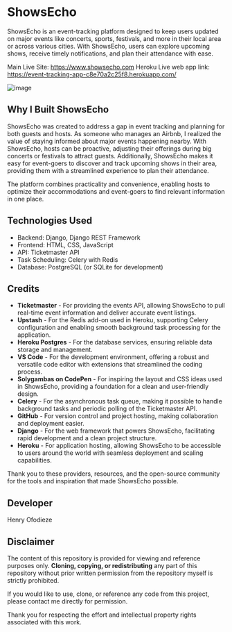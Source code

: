 # ShowsEcho

ShowsEcho is an event-tracking platform designed to keep users updated on major events like concerts, sports, festivals, and more in their local area or across various cities. With ShowsEcho, users can explore upcoming shows, receive timely notifications, and plan their attendance with ease.

Main Live Site: https://www.showsecho.com
Heroku Live web app link: https://event-tracking-app-c8e70a2c25f8.herokuapp.com/



![image](https://github.com/user-attachments/assets/72bcb887-1415-400e-8a90-772e36f6b1e4)


## Why I Built ShowsEcho

ShowsEcho was created to address a gap in event tracking and planning for both guests and hosts. As someone who manages an Airbnb, I realized the value of staying informed about major events happening nearby. With ShowsEcho, hosts can be proactive, adjusting their offerings during big concerts or festivals to attract guests. Additionally, ShowsEcho makes it easy for event-goers to discover and track upcoming shows in their area, providing them with a streamlined experience to plan their attendance.

The platform combines practicality and convenience, enabling hosts to optimize their accommodations and event-goers to find relevant information in one place.


## Technologies Used

- Backend: Django, Django REST Framework
- Frontend: HTML, CSS, JavaScript
- API: Ticketmaster API
- Task Scheduling: Celery with Redis
- Database: PostgreSQL (or SQLite for development)

## Credits

- **Ticketmaster** - For providing the events API, allowing ShowsEcho to pull real-time event information and deliver accurate event listings.
- **Upstash** - For the Redis add-on used in Heroku, supporting Celery configuration and enabling smooth background task processing for the application.
- **Heroku Postgres** - For the database services, ensuring reliable data storage and management.
- **VS Code** - For the development environment, offering a robust and versatile code editor with extensions that streamlined the coding process.
- **Solygambas on CodePen** - For inspiring the layout and CSS ideas used in ShowsEcho, providing a foundation for a clean and user-friendly design.
- **Celery** - For the asynchronous task queue, making it possible to handle background tasks and periodic polling of the Ticketmaster API.
- **GitHub** - For version control and project hosting, making collaboration and deployment easier.
- **Django** - For the web framework that powers ShowsEcho, facilitating rapid development and a clean project structure.
- **Heroku** - For application hosting, allowing ShowsEcho to be accessible to users around the world with seamless deployment and scaling capabilities.
  
Thank you to these providers, resources, and the open-source community for the tools and inspiration that made ShowsEcho possible.


## Developer
Henry Ofodieze


## Disclaimer

The content of this repository is provided for viewing and reference purposes only. **Cloning, copying, or redistributing** any part of this repository without prior written permission from the repository myself is strictly prohibited.

If you would like to use, clone, or reference any code from this project, please contact me directly for permission.

Thank you for respecting the effort and intellectual property rights associated with this work.


